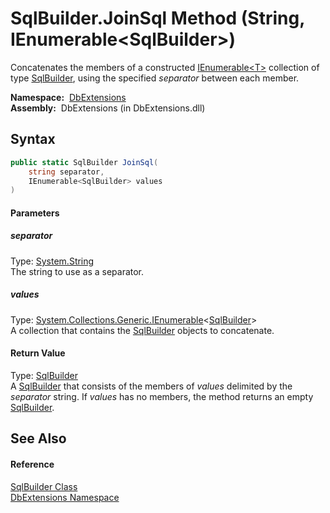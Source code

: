 SqlBuilder.JoinSql Method (String, IEnumerable&lt;SqlBuilder>)
==============================================================
  Concatenates the members of a constructed [IEnumerable&lt;T>][1] collection of type [SqlBuilder][2], using the specified *separator* between each member.

  **Namespace:**  [DbExtensions][3]  
  **Assembly:**  DbExtensions (in DbExtensions.dll)

Syntax
------

```csharp
public static SqlBuilder JoinSql(
	string separator,
	IEnumerable<SqlBuilder> values
)
```

#### Parameters

##### *separator*
Type: [System.String][4]  
The string to use as a separator.

##### *values*
Type: [System.Collections.Generic.IEnumerable][1]&lt;[SqlBuilder][2]>  
A collection that contains the [SqlBuilder][2] objects to concatenate.

#### Return Value
Type: [SqlBuilder][2]  
 A [SqlBuilder][2] that consists of the members of *values* delimited by the *separator* string. If *values* has no members, the method returns an empty [SqlBuilder][2]. 

See Also
--------

#### Reference
[SqlBuilder Class][2]  
[DbExtensions Namespace][3]  

[1]: http://msdn.microsoft.com/en-us/library/9eekhta0
[2]: README.md
[3]: ../README.md
[4]: http://msdn.microsoft.com/en-us/library/s1wwdcbf